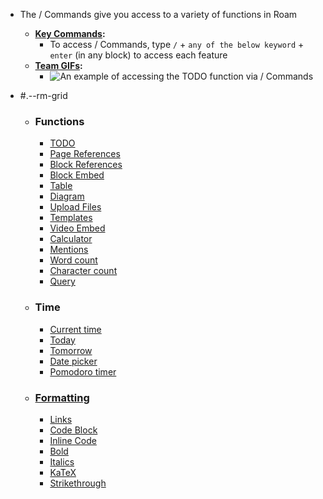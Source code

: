 - The / Commands give you access to a variety of functions in Roam
    - **[Key Commands](<Key Commands.md>):** 
        - To access / Commands, type `/` + `any of the below keyword` + `enter` (in any block) to access each feature 
    - **[Team GIFs](<Team GIFs.md>):**
        - ![An example of accessing the TODO function via / Commands](https://firebasestorage.googleapis.com/v0/b/firescript-577a2.appspot.com/o/imgs%2Fapp%2Fhelp-documentation%2FoebmqUA8lT.gif?alt=media&token=0567d373-7f43-4934-9d92-c5f5030b6e42)
          
- #.--rm-grid 
    - ### **Functions**
        - [TODO](<TODO.md>)
        - [Page References](<Page References.md>)
        - [Block References](<Block References.md>)
        - [Block Embed](<Block Embed.md>)
        - [Table](<Table.md>)
        - [Diagram](<Diagram.md>)
        - [Upload Files](<Upload Files.md>)
        - [Templates](<Templates.md>)
        - [Video Embed](<Video Embed.md>)
        - [Calculator](<Calculator.md>)
        - [Mentions](<Mentions.md>)
        - [Word count](<Word count.md>)
        - [Character count](<Character count.md>)
        - [Query](<Query.md>)
    - ### **Time**
        - [Current time](<Current time.md>)
        - [Today](<Today.md>)
        - [Tomorrow](<Tomorrow.md>)
        - [Date picker](<Date picker.md>)
        - [Pomodoro timer](<Pomodoro timer.md>)
    - ### [Formatting]([Formatting](<Formatting.md>))
        - [Links](<Links.md>)
        - [Code Block](<Code Block.md>)
        - [Inline Code](<Inline Code.md>)
        - [Bold](<Bold.md>)
        - [Italics](<Italics.md>)
        - [KaTeX](<KaTeX.md>)
        - [Strikethrough](<Strikethrough.md>)

